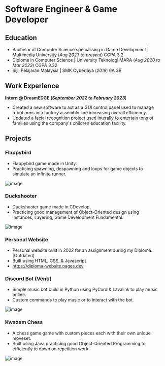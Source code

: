 # Software Engineer & Game Developer

## Education
- Bachelor of Computer Science specialising in Game Development | Multimedia University (_Aug 2023 to present_) CGPA 3.2
- Diploma in Computer Science | University Teknologi MARA (_Aug 2020 to Mar 2023_) CGPA 3.32
- Sijil Pelajaran Malaysia | SMK Cyberjaya (_2019_) 6A 3B

## Work Experience
**Intern @ DreamEDGE (_September 2022 to February 2023_)**
- Created a new software to act as a GUI control panel used to manage robot arms in a factory assembly line increasing overall efficiency.
- Updated a facial recognition project used interally to entertain tons of families using the company's children education facility.

## Projects

### Flappybird
- Flappybird game made in Unity.
- Practicing spawning, despawning and loops for game objects to simulate an infinite runner.

![image](https://github.com/user-attachments/assets/4a91cd20-ac83-428b-9b7d-32f147502fd8)

### Duckshooter
- Duckshooter game made in GDevelop.
- Practicing good management of Object-Oriented design using instances, Layering, Game Development Fundamental.

![image](https://github.com/user-attachments/assets/18f3787d-3f00-4973-92df-da28cb4272fe)

### Personal Website
- Personal website built in 2022 for an assignment during my Diploma. (Outdated)
- Built using HTML, CSS, & Javascript 
- https://diploma-website.pages.dev

### Discord Bot (Venti)
- Simple music bot build in Python using PyCord & Lavalink to play music online.
- Custom commands to play music or to interact with the bot.

![image](https://github.com/user-attachments/assets/9593c162-3b62-498f-907f-55a2e2527ace)

### Kwazam Chess 
- A chess game game with custom pieces each with their own unique moveset.
- Built using Java practicing good Object-Oriented Programming to efficiently to down on repetition work

![image](https://github.com/user-attachments/assets/a1618f07-32ad-4a17-adff-7887f1543414)
